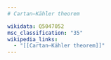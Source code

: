 ```yaml
---
# Cartan–Kähler theorem

wikidata: Q5047052
msc_classification: "35"
wikipedia_links:
  - "[[Cartan–Kähler theorem]]"
---
```


